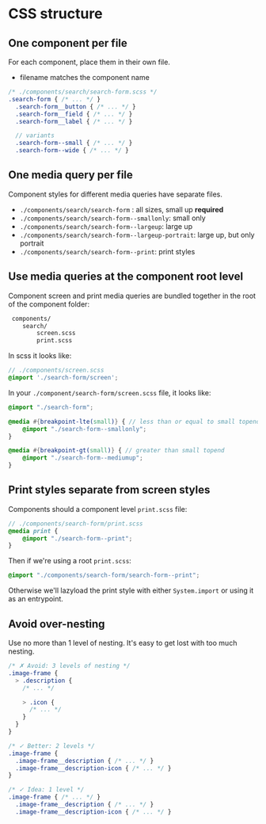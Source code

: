 # CSS structure

## One component per file
For each component, place them in their own file.

  * filename matches the component name

  ```scss
  /* ./components/search/search-form.scss */
  .search-form { /* ... */ }
    .search-form__button { /* ... */ }
    .search-form__field { /* ... */ }
    .search-form__label { /* ... */ }

    // variants
    .search-form--small { /* ... */ }
    .search-form--wide { /* ... */ }
  ```

## One media query per file
Component styles for different media queries have separate files.

  * `./components/search/search-form` : all sizes, small up **required**
  * `./components/search/search-form--smallonly`: small only
  * `./components/search/search-form--largeup`: large up
  * `./components/search/search-form--largeup-portrait`: large up, but only portrait
  * `./components/search/search-form--print`: print styles

## Use media queries at the component root level
Component screen and print media queries are bundled together in the root of the component folder:

```bash
 components/
    search/
        screen.scss
        print.scss
```

In scss it looks like:

  ```scss
  // ./components/screen.scss
  @import './search-form/screen';
  ```

In your `./component/search-form/screen.scss` file, it looks like:

```scss
@import "./search-form";

@media #{breakpoint-lte(small)} { // less than or equal to small topend
    @import "./search-form--smallonly";
}

@media #{breakpoint-gt(small)} { // greater than small topend
    @import "./search-form--mediumup";
}
```

## Print styles separate from screen styles

Components should a component level  `print.scss` file:

```scss
// ./components/search-form/print.scss
@media print {
    @import "./search-form--print";
}
```

Then if we're using a root `print.scss`:

```scss
@import "./components/search-form/search-form--print";
```

Otherwise we'll lazyload the print style with either `System.import` or using it as an entrypoint.

## Avoid over-nesting
Use no more than 1 level of nesting. It's easy to get lost with too much nesting.

  ```scss
  /* ✗ Avoid: 3 levels of nesting */
  .image-frame {
    > .description {
      /* ... */

      > .icon {
        /* ... */
      }
    }
  }

  /* ✓ Better: 2 levels */
  .image-frame {
    .image-frame__description { /* ... */ }
    .image-frame__description-icon { /* ... */ }
  }

  /* ✓ Idea: 1 level */
  .image-frame { /* ... */ }
    .image-frame__description { /* ... */ }
    .image-frame__description-icon { /* ... */ }
  ```
